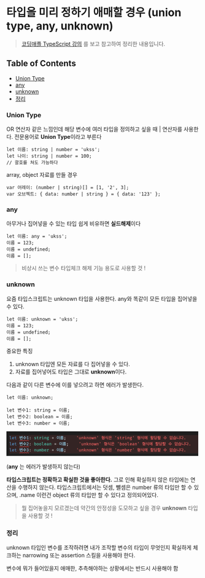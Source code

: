 # 타입을 미리 정하기 애매할 경우 (union type, any, unknown)

> [코딩애플 TypeScript 강의](https://codingapple.com/) 를 보고 참고하여 정리한 내용입니다.

## Table of Contents

- [Union Type](#union-type)
- [any](#any)
- [unknown](#unknown)
- [정리](#정리)

### Union Type

OR 연산자 같은 느낌인데 해당 변수에 여러 타입을 정의하고 싶을 때 | 연산자를 사용한다.
전문용어로 <b>Union Type</b>이라고 부른다

```tsx
let 이름: string | number = 'ukss';
let 나이: string | number = 100;
// 괄호를 쳐도 가능하다
```

array, object 자료를 만들 경우

```tsx
var 어레이: (number | string)[] = [1, '2', 3];
var 오브젝트: { data: number | string } = { data: '123' };
```

### any

아무거나 집어넣을 수 있는 타입
쉽게 비유하면 <b>실드해제</b>이다

```tsx
let 이름: any = 'ukss';
이름 = 123;
이름 = undefined;
이름 = [];
```

> 비상시 쓰는 변수 타입체크 해제 기능 용도로 사용할 것 !

### unknown

요즘 타입스크립트는 unknown 타입을 사용한다.
any와 똑같이 모든 타입을 집어넣을 수 있다.

```tsx
let 이름: unknown = 'ukss';
이름 = 123;
이름 = undefined;
이름 = [];
```

중요한 특징

1. unknown 타입엔 모든 자료를 다 집어넣을 수 있다.
2. 자료를 집어넣어도 타입은 그대로 <b>unknown</b>이다.

다음과 같이 다른 변수에 이를 넣으려고 하면 에러가 발생한다.

```tsx
let 이름: unknown;

let 변수1: string = 이름;
let 변수2: boolean = 이름;
let 변수3: number = 이름;
```

<img src="./src/unknownError.png" style="width:500px">

(<b>any</b> 는 에러가 발생하지 않는다)

<b>타입스크립트는 정확하고 확실한 것을 좋아한다.</b> 그로 인해 확실하지 않은 타입에는 연산을 수행하지 않는다.
타입스크립트에서는 덧셈, 뺄셈은 number 류의 타입만 할 수 있으며, .name 이런건 object 류의 타입만 할 수 있다고 정의되어있다.

> 뭘 집어놓을지 모르겠는데 약간의 안정성을 도모하고 싶을 경우 <b>unknown</b> 타입을 사용할 것 !

### 정리

unknown 타입인 변수를 조작하려면 내가 조작할 변수의 타입이 무엇인지 확실하게 체크하는 narrowing 또는 assertion 스킬을 사용해야 한다.

변수에 뭐가 들어있을지 애매한, 추측해야하는 상황에서는 반드시 사용해야 함
